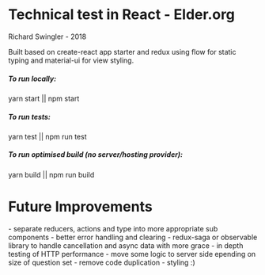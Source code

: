 <h1>Technical test in React - Elder.org</h1>
<p>Richard Swingler - 2018</p>

<p>Built based on create-react app starter and redux using flow for static typing and material-ui for view styling.</p>

<h5>To run locally:</h5>
<p>yarn start || npm start</p>

<h5>To run tests:</h5>
<p>yarn test || npm run test</p>

<h5>To run optimised build (no server/hosting provider):</h5>
<p>yarn build || npm run build</p>


<h1>Future Improvements</h1>
<p>
- separate reducers, actions and type into more appropriate sub components
- better error handling and clearing
- redux-saga or observable library to handle cancellation and async data with more grace
- in depth testing of HTTP performance
- move some logic to server side epending on size of question set
- remove code duplication
- styling :)
</p>